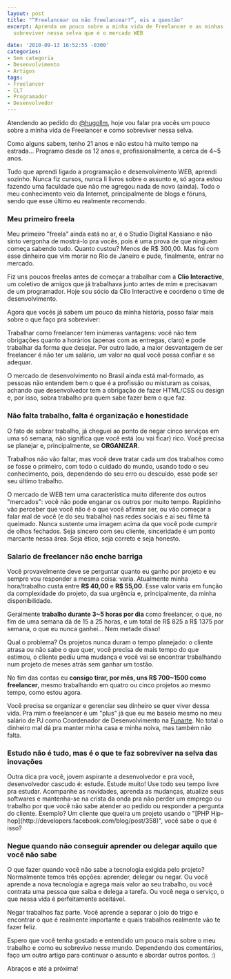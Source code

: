 ```yaml
---
layout: post
title: "“Freelancear ou não freelancear?”, eis a questão"
excerpt: Aprenda um pouco sobre a minha vida de Freelancer e as minhas dicas para
  sobreviver nessa selva que é o mercado WEB

date: '2010-09-13 16:52:55 -0300'
categories:
- Sem categoria
- Desenvolvimento
- Artigos
tags:
- Freelancer
- CLT
- Programador
- Desenvolvedor
---
```

Atendendo ao pedido do [@hugollm](http://twitter.com/hugollm), hoje vou falar pra vocês um pouco sobre a minha vida de Freelancer e como sobreviver nessa selva.

Como alguns sabem, tenho 21 anos e não estou há muito tempo na estrada... Programo desde os 12 anos e, profissionalmente, a cerca de 4~5 anos.

Tudo que aprendi ligado a programação e desenvolvimento WEB, aprendi sozinho. Nunca fiz cursos, nunca li livros sobre o assunto e, só agora estou fazendo uma faculdade que não me agregou nada de novo (ainda). Todo o meu conhecimento veio da Internet, principalmente de blogs e fóruns, sendo que esse último eu realmente recomendo.

<h3>Meu primeiro freela</h3>
Meu primeiro "freela" ainda está no ar, é o <span class="removed_link" title="http://cassianodigital.com.br/">Studio Digital Kassiano</span> e não sinto vergonha de mostrá-lo pra vocês, pois é uma prova de que ninguém começa sabendo tudo. Quanto custou? Menos de R$ 300,00. Mas foi com esse dinheiro que vim morar no Rio de Janeiro e pude, finalmente, entrar no mercado.

Fiz uns poucos freelas antes de começar a trabalhar com a <strong>Clio Interactive</strong>, um coletivo de amigos que já trabalhava junto antes de mim e precisavam de um programador. Hoje sou sócio da Clio Interactive e coordeno o time de desenvolvimento.

Agora que vocês já sabem um pouco da minha história, posso falar mais sobre o que faço pra sobreviver:

Trabalhar como freelancer tem inúmeras vantagens: você não tem obrigações quanto a horários (apenas com as entregas, claro) e pode trabalhar da forma que desejar. Por outro lado, a maior desvantagem de ser freelancer é não ter um salário, um valor no qual você possa confiar e se adequar.

O mercado de desenvolvimento no Brasil ainda está mal-formado, as pessoas não entendem bem o que é a profissão ou misturam as coisas, achando que desenvolvedor tem a obrigação de fazer HTML/CSS ou design e, por isso, sobra trabalho pra quem sabe fazer bem o que faz.

<h3>Não falta trabalho, falta é organização e honestidade</h3>
O fato de sobrar trabalho, já cheguei ao ponto de negar cinco serviços em uma só semana, não significa que você está (ou vai ficar) rico. Você precisa se planejar e, principalmente, se <strong>ORGANIZAR</strong>.

Trabalhos não vão faltar, mas você deve tratar cada um dos trabalhos como se fosse o primeiro, com todo o cuidado do mundo, usando todo o seu conhecimento, pois, dependendo do seu erro ou descuido, esse pode ser seu último trabalho.

O mercado de WEB tem uma característica muito diferente dos outros "mercados": você não pode enganar os outros por muito tempo. Rapidinho vão perceber que você não é o que você afirmar ser, ou vão começar a falar mal de você (e do seu trabalho) nas redes sociais e aí seu filme tá queimado. Nunca sustente uma imagem acima da que você pode cumprir de olhos fechados. Seja sincero com seu cliente, sinceridade é um ponto marcante nessa área. Seja ético, seja correto e seja honesto.

<h3>Salario de freelancer não enche barriga</h3>
Você provavelmente deve se perguntar quanto eu ganho por projeto e eu sempre vou responder a mesma coisa: varia. Atualmente minha hora/trabalho custa entre <strong>R$ 40,00</strong> e <strong>R$ 55,00</strong>. Esse valor varia em função da complexidade do projeto, da sua urgência e, principalmente, da minha disponibilidade.

Geralmente <strong>trabalho durante 3~5 horas por dia</strong> como freelancer, o que, no fim de uma semana dá de 15 a 25 horas, e um total de R$ 825 a R$ 1375 por semana, o que eu nunca ganhei... Nem metade disso!

Qual o problema? Os projetos nunca duram o tempo planejado: o cliente atrasa ou não sabe o que quer, você precisa de mais tempo do que estimou, o cliente pediu uma mudança e você vai se encontrar trabalhando num projeto de meses atrás sem ganhar um tostão.

No fim das contas eu <strong>consigo tirar, por mês, uns R$ 700~1500 como freelancer</strong>, mesmo trabalhando em quatro ou cinco projetos ao mesmo tempo, como estou agora.

Você precisa se organizar e gerenciar seu dinheiro se quer viver dessa vida. Pra mim o freelancer é um "plus" já que eu me baseio mesmo no meu salário de PJ como Coordenador de Desenvolvimento na [Funarte](http://www.funarte.gov.br/). No total o dinheiro mal dá pra manter minha casa e minha noiva, mas também não falta.

<h3>Estudo não é tudo, mas é o que te faz sobreviver na selva das inovações</h3>
Outra dica pra você, jovem aspirante a desenvolvedor e pra você, desenvolvedor cascudo é: estude. Estude muito! Use todo seu tempo livre pra estudar. Acompanhe as novidades, aprenda as mudanças, atualize seus softwares e mantenha-se na crista da onda pra não perder um emprego ou trabalho por que você não sabe atender ao pedido ou responder a pergunta do cliente. Exemplo? Um cliente que queira um projeto usando o "[PHP Hip-hop](http://developers.facebook.com/blog/post/358)", você sabe o que é isso?

<h3>Negue quando não conseguir aprender ou delegar aquilo que você não sabe</h3>
O que fazer quando você não sabe a tecnologia exigida pelo projeto? Normalmente temos três opções: aprender, delegar ou negar. Ou você aprende a nova tecnologia e agrega mais valor ao seu trabalho, ou você contrata uma pessoa que saiba e delega a tarefa. Ou você nega o serviço, o que nessa vida é perfeitamente aceitável.

Negar trabalhos faz parte. Você aprende a separar o joio do trigo e encontrar o que é realmente importante e quais trabalhos realmente vão te fazer feliz.

Espero que você tenha gostado e entendido um pouco mais sobre o meu trabalho e como eu sobrevivo nesse mundo. Dependendo dos comentários, faço um outro artigo para continuar o assunto e abordar outros pontos. :)

Abraços e até a próxima!

